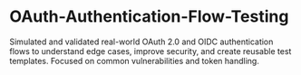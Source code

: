 # OAuth-Authentication-Flow-Testing
Simulated and validated real-world OAuth 2.0 and OIDC authentication flows to understand edge cases, improve security, and create reusable test templates. Focused on common vulnerabilities and token handling.
